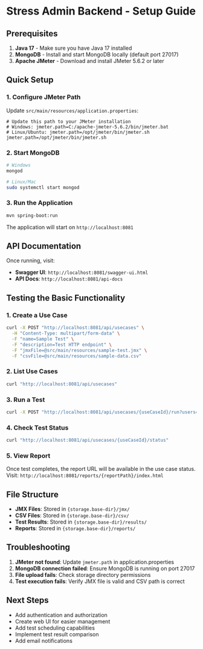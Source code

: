 # Stress Admin Backend - Setup Guide

## Prerequisites

1. **Java 17** - Make sure you have Java 17 installed
2. **MongoDB** - Install and start MongoDB locally (default port 27017)
3. **Apache JMeter** - Download and install JMeter 5.6.2 or later

## Quick Setup

### 1. Configure JMeter Path
Update `src/main/resources/application.properties`:
```properties
# Update this path to your JMeter installation
# Windows: jmeter.path=C:/apache-jmeter-5.6.2/bin/jmeter.bat
# Linux/Ubuntu: jmeter.path=/opt/jmeter/bin/jmeter.sh
jmeter.path=/opt/jmeter/bin/jmeter.sh
```

### 2. Start MongoDB
```bash
# Windows
mongod

# Linux/Mac
sudo systemctl start mongod
```

### 3. Run the Application
```bash
mvn spring-boot:run
```

The application will start on `http://localhost:8081`

## API Documentation

Once running, visit:
- **Swagger UI**: `http://localhost:8081/swagger-ui.html`
- **API Docs**: `http://localhost:8081/api-docs`

## Testing the Basic Functionality

### 1. Create a Use Case
```bash
curl -X POST "http://localhost:8081/api/usecases" \
  -H "Content-Type: multipart/form-data" \
  -F "name=Sample Test" \
  -F "description=Test HTTP endpoint" \
  -F "jmxFile=@src/main/resources/sample-test.jmx" \
  -F "csvFile=@src/main/resources/sample-data.csv"
```

### 2. List Use Cases
```bash
curl "http://localhost:8081/api/usecases"
```

### 3. Run a Test
```bash
curl -X POST "http://localhost:8081/api/usecases/{useCaseId}/run?users=5"
```

### 4. Check Test Status
```bash
curl "http://localhost:8081/api/usecases/{useCaseId}/status"
```

### 5. View Report
Once test completes, the report URL will be available in the use case status. Visit:
`http://localhost:8081/reports/{reportPath}/index.html`

## File Structure

- **JMX Files**: Stored in `{storage.base-dir}/jmx/`
- **CSV Files**: Stored in `{storage.base-dir}/csv/`
- **Test Results**: Stored in `{storage.base-dir}/results/`
- **Reports**: Stored in `{storage.base-dir}/reports/`

## Troubleshooting

1. **JMeter not found**: Update `jmeter.path` in application.properties
2. **MongoDB connection failed**: Ensure MongoDB is running on port 27017
3. **File upload fails**: Check storage directory permissions
4. **Test execution fails**: Verify JMX file is valid and CSV path is correct

## Next Steps

- Add authentication and authorization
- Create web UI for easier management
- Add test scheduling capabilities
- Implement test result comparison
- Add email notifications
